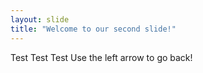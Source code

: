 ```yaml
---
layout: slide
title: "Welcome to our second slide!"
---
```

Test Test Test
Use the left arrow to go back!